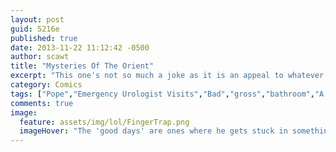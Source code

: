 ```yaml
---
layout: post
guid: 5216e
published: true
date: 2013-11-22 11:12:42 -0500
author: scawt
title: "Mysteries Of The Orient"
excerpt: "This one's not so much a joke as it is an appeal to whatever shreds of human decency still cling to Pope's psyche. Please stop. There isn't enough bleach in the world for me to ever be clean again; you win, so please... please... "
category: Comics
tags: ["Pope","Emergency Urologist Visits","Bad","gross","bathroom","A Failure To Understand The Core Concepts Of Bathroom Usage","There Is No Wrong Hole","Just Because It Hurts And Nobody Likes It Doesn't Mean We're Not Having A Good Time","I'm Not Sure About That Last Tag...","poop jokes"]
comments: true 
image:
  feature: assets/img/lol/FingerTrap.png
  imageHover: "The 'good days' are ones where he gets stuck in something and not the other way around."
---
```



